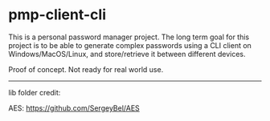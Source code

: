 # pmp-client-cli
This is a personal password manager project. The long term goal for this project is to be able to generate complex passwords using a CLI client on Windows/MacOS/Linux, and store/retrieve it between different devices.

Proof of concept. Not ready for real world use.

--------------------

lib folder credit:

AES: https://github.com/SergeyBel/AES
